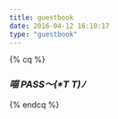 ```yaml
---
title: guestbook
date: 2016-04-12 16:10:17
type: "guestbook"
---
```


{% cq %}
### _喵 PASS～(\*T T)ﾉ_
{% endcq %}
